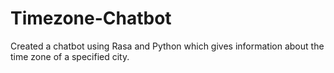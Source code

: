 # Timezone-Chatbot
Created a chatbot using Rasa and Python which gives information about the time zone of a specified city.
